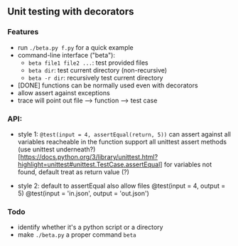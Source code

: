 ## Unit testing with decorators

### Features

* run `./beta.py f.py` for a quick example
* command-line interface ("beta"): 
    * `beta file1 file2 ...`: test provided files
    * `beta dir`: test current directory (non-recursive)
    * `beta -r dir`: recursively test current directory
* [DONE] functions can be normally used even with decorators
* allow assert against exceptions
* trace will point out file --> function --> test case

### API:

* style 1: `@test(input = 4, assertEqual(return, 5))`
    can assert against all variables reacheable in the function
    support all unittest assert methods (use unittest underneath?)
       [https://docs.python.org/3/library/unittest.html?highlight=unittest#unittest.TestCase.assertEqual]
    for variables not found, default treat as return value (?)

* style 2:
    default to assertEqual
    also allow files
@test(input = 4, output = 5) 
@test(input = 'in.json', output = 'out.json')

### Todo

* identify whether it's a python script or a directory
* make `./beta.py` a proper command `beta`
